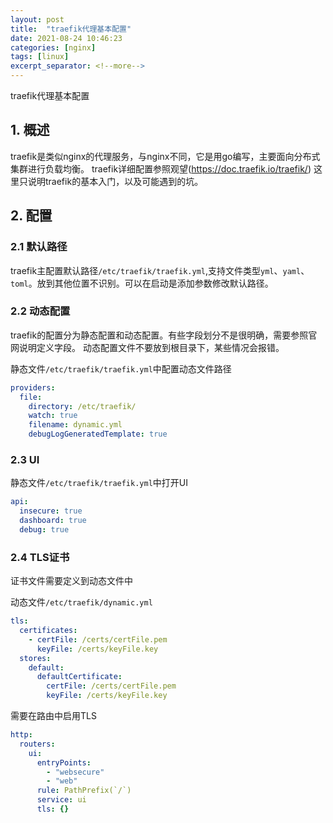 ```yaml
---
layout: post
title:  "traefik代理基本配置"
date: 2021-08-24 10:46:23
categories: [nginx]
tags: [linux]
excerpt_separator: <!--more-->
---
```

traefik代理基本配置
<!--more-->

## 1. 概述
traefik是类似nginx的代理服务，与nginx不同，它是用go编写，主要面向分布式集群进行负载均衡。
traefik详细配置参照观望(https://doc.traefik.io/traefik/)
这里只说明traefik的基本入门，以及可能遇到的坑。

## 2. 配置

### 2.1 默认路径

traefik主配置默认路径`/etc/traefik/traefik.yml`,支持文件类型`yml`、`yaml`、`toml`。放到其他位置不识别。可以在启动是添加参数修改默认路径。

### 2.2 动态配置

traefik的配置分为静态配置和动态配置。有些字段划分不是很明确，需要参照官网说明定义字段。
动态配置文件不要放到根目录下，某些情况会报错。

静态文件`/etc/traefik/traefik.yml`中配置动态文件路径
```yml
providers:
  file:
    directory: /etc/traefik/
    watch: true
    filename: dynamic.yml
    debugLogGeneratedTemplate: true
```

### 2.3 UI

静态文件`/etc/traefik/traefik.yml`中打开UI
```yml
api:
  insecure: true
  dashboard: true
  debug: true
```

### 2.4 TLS证书

证书文件需要定义到动态文件中

动态文件`/etc/traefik/dynamic.yml`
```yml
tls:
  certificates:
    - certFile: /certs/certFile.pem
      keyFile: /certs/keyFile.key
  stores:
    default:
      defaultCertificate:
        certFile: /certs/certFile.pem
        keyFile: /certs/keyFile.key
```

需要在路由中启用TLS
```yml
http:
  routers:
    ui:
      entryPoints:
        - "websecure"
        - "web"
      rule: PathPrefix(`/`)
      service: ui
      tls: {}
```
